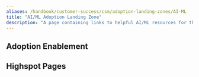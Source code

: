 ```yaml
---
aliases: /handbook/customer-success/csm/adoption-landing-zones/AI-ML
title: "AI/ML Adoption Landing Zone"
description: "A page containing links to helpful AI/ML resources for the CSM team and our customers"
---
```









## Adoption Enablement

## Highspot Pages
